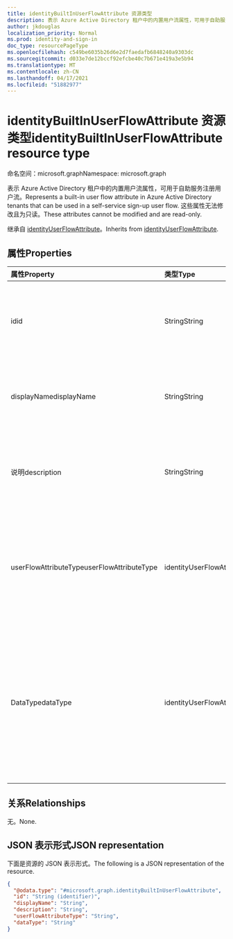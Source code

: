 ```yaml
---
title: identityBuiltInUserFlowAttribute 资源类型
description: 表示 Azure Active Directory 租户中的内置用户流属性，可用于自助服务注册用户流。
author: jkdouglas
localization_priority: Normal
ms.prod: identity-and-sign-in
doc_type: resourcePageType
ms.openlocfilehash: c549be6035b26d6e2d7faedafb6848240a9303dc
ms.sourcegitcommit: d033e7de12bccf92efcbe40c7b671e419a3e5b94
ms.translationtype: MT
ms.contentlocale: zh-CN
ms.lasthandoff: 04/17/2021
ms.locfileid: "51882977"
---
```

# <a name="identitybuiltinuserflowattribute-resource-type"></a><span data-ttu-id="303d1-103">identityBuiltInUserFlowAttribute 资源类型</span><span class="sxs-lookup"><span data-stu-id="303d1-103">identityBuiltInUserFlowAttribute resource type</span></span>

<span data-ttu-id="303d1-104">命名空间：microsoft.graph</span><span class="sxs-lookup"><span data-stu-id="303d1-104">Namespace: microsoft.graph</span></span>

<span data-ttu-id="303d1-105">表示 Azure Active Directory 租户中的内置用户流属性，可用于自助服务注册用户流。</span><span class="sxs-lookup"><span data-stu-id="303d1-105">Represents a built-in user flow attribute in Azure Active Directory tenants that can be used in a self-service sign-up user flow.</span></span> <span data-ttu-id="303d1-106">这些属性无法修改且为只读。</span><span class="sxs-lookup"><span data-stu-id="303d1-106">These attributes cannot be modified and are read-only.</span></span>

<span data-ttu-id="303d1-107">继承自 [identityUserFlowAttribute](../resources/identityuserflowattribute.md)。</span><span class="sxs-lookup"><span data-stu-id="303d1-107">Inherits from [identityUserFlowAttribute](../resources/identityuserflowattribute.md).</span></span>

## <a name="properties"></a><span data-ttu-id="303d1-108">属性</span><span class="sxs-lookup"><span data-stu-id="303d1-108">Properties</span></span>

|<span data-ttu-id="303d1-109">属性</span><span class="sxs-lookup"><span data-stu-id="303d1-109">Property</span></span>|<span data-ttu-id="303d1-110">类型</span><span class="sxs-lookup"><span data-stu-id="303d1-110">Type</span></span>|<span data-ttu-id="303d1-111">说明</span><span class="sxs-lookup"><span data-stu-id="303d1-111">Description</span></span>|
|:---|:---|:---|
|<span data-ttu-id="303d1-112">id</span><span class="sxs-lookup"><span data-stu-id="303d1-112">id</span></span>|<span data-ttu-id="303d1-113">String</span><span class="sxs-lookup"><span data-stu-id="303d1-113">String</span></span>|<span data-ttu-id="303d1-114">用户流属性的标识符。</span><span class="sxs-lookup"><span data-stu-id="303d1-114">The identifier of the user flow attribute.</span></span> <span data-ttu-id="303d1-115">这是一个自动创建的只读属性。</span><span class="sxs-lookup"><span data-stu-id="303d1-115">This is a read-only attribute that is automatically created.</span></span> <span data-ttu-id="303d1-116">继承自 [identityUserFlowAttribute](../resources/identityuserflowattribute.md)</span><span class="sxs-lookup"><span data-stu-id="303d1-116">Inherited from [identityUserFlowAttribute](../resources/identityuserflowattribute.md)</span></span>|
|<span data-ttu-id="303d1-117">displayName</span><span class="sxs-lookup"><span data-stu-id="303d1-117">displayName</span></span>|<span data-ttu-id="303d1-118">String</span><span class="sxs-lookup"><span data-stu-id="303d1-118">String</span></span>|<span data-ttu-id="303d1-119">用户流属性的显示名称。</span><span class="sxs-lookup"><span data-stu-id="303d1-119">The display name of the user flow attribute.</span></span> <span data-ttu-id="303d1-120">继承自 [identityUserFlowAttribute](../resources/identityuserflowattribute.md)。</span><span class="sxs-lookup"><span data-stu-id="303d1-120">Inherited from [identityUserFlowAttribute](../resources/identityuserflowattribute.md).</span></span> <span data-ttu-id="303d1-121">只读。</span><span class="sxs-lookup"><span data-stu-id="303d1-121">Read-only.</span></span>|
|<span data-ttu-id="303d1-122">说明</span><span class="sxs-lookup"><span data-stu-id="303d1-122">description</span></span>|<span data-ttu-id="303d1-123">String</span><span class="sxs-lookup"><span data-stu-id="303d1-123">String</span></span>|<span data-ttu-id="303d1-124">注册时显示给用户的用户流量属性的描述。</span><span class="sxs-lookup"><span data-stu-id="303d1-124">The description of the user flow attribute that's shown to the user at the time of sign-up.</span></span> <span data-ttu-id="303d1-125">继承自 [identityUserFlowAttribute](../resources/identityuserflowattribute.md)。</span><span class="sxs-lookup"><span data-stu-id="303d1-125">Inherited from [identityUserFlowAttribute](../resources/identityuserflowattribute.md).</span></span> <span data-ttu-id="303d1-126">只读。</span><span class="sxs-lookup"><span data-stu-id="303d1-126">Read-only.</span></span>|
|<span data-ttu-id="303d1-127">userFlowAttributeType</span><span class="sxs-lookup"><span data-stu-id="303d1-127">userFlowAttributeType</span></span>|<span data-ttu-id="303d1-128">identityUserFlowAttributeType</span><span class="sxs-lookup"><span data-stu-id="303d1-128">identityUserFlowAttributeType</span></span>|<span data-ttu-id="303d1-129">用户流属性的类型。</span><span class="sxs-lookup"><span data-stu-id="303d1-129">The type of the user flow attribute.</span></span> <span data-ttu-id="303d1-130">这是一个自动设置的只读属性。</span><span class="sxs-lookup"><span data-stu-id="303d1-130">This is a read-only attribute that is automatically set.</span></span> <span data-ttu-id="303d1-131">此属性的值将为 `builtIn` 。</span><span class="sxs-lookup"><span data-stu-id="303d1-131">The value for this property will be `builtIn`.</span></span> <span data-ttu-id="303d1-132">继承自 [identityUserFlowAttribute](../resources/identityuserflowattribute.md)。</span><span class="sxs-lookup"><span data-stu-id="303d1-132">Inherited from [identityUserFlowAttribute](../resources/identityuserflowattribute.md).</span></span> <span data-ttu-id="303d1-133">只读。</span><span class="sxs-lookup"><span data-stu-id="303d1-133">Read-only.</span></span>|
|<span data-ttu-id="303d1-134">DataType</span><span class="sxs-lookup"><span data-stu-id="303d1-134">dataType</span></span>|<span data-ttu-id="303d1-135">identityUserFlowAttributeDataType</span><span class="sxs-lookup"><span data-stu-id="303d1-135">identityUserFlowAttributeDataType</span></span>|<span data-ttu-id="303d1-136">用户流属性的数据类型。</span><span class="sxs-lookup"><span data-stu-id="303d1-136">The data type of the user flow attribute.</span></span> <span data-ttu-id="303d1-137">在创建自定义用户流属性后，不能对此进行修改。</span><span class="sxs-lookup"><span data-stu-id="303d1-137">This cannot be modified after the custom user flow attribute is created.</span></span> <span data-ttu-id="303d1-138">数据类型 **支持** 为： `string` 、 `boolean` 、 `int64` 、 `stringCollection` 、 `dateTime`。</span><span class="sxs-lookup"><span data-stu-id="303d1-138">The supported values for **dataType** are: `string` , `boolean` , `int64` , `stringCollection` , `dateTime`.</span></span> <span data-ttu-id="303d1-139">继承自 [identityUserFlowAttribute](../resources/identityuserflowattribute.md)。</span><span class="sxs-lookup"><span data-stu-id="303d1-139">Inherited from [identityUserFlowAttribute](../resources/identityuserflowattribute.md).</span></span> <span data-ttu-id="303d1-140">只读。</span><span class="sxs-lookup"><span data-stu-id="303d1-140">Read-only.</span></span>|

## <a name="relationships"></a><span data-ttu-id="303d1-141">关系</span><span class="sxs-lookup"><span data-stu-id="303d1-141">Relationships</span></span>

<span data-ttu-id="303d1-142">无。</span><span class="sxs-lookup"><span data-stu-id="303d1-142">None.</span></span>

## <a name="json-representation"></a><span data-ttu-id="303d1-143">JSON 表示形式</span><span class="sxs-lookup"><span data-stu-id="303d1-143">JSON representation</span></span>

<span data-ttu-id="303d1-144">下面是资源的 JSON 表示形式。</span><span class="sxs-lookup"><span data-stu-id="303d1-144">The following is a JSON representation of the resource.</span></span>
<!-- {
  "blockType": "resource",
  "keyProperty": "id",
  "@odata.type": "microsoft.graph.identityBuiltInUserFlowAttribute",
  "baseType": "microsoft.graph.identityUserFlowAttribute",
  "openType": false
}
-->

``` json
{
  "@odata.type": "#microsoft.graph.identityBuiltInUserFlowAttribute",
  "id": "String (identifier)",
  "displayName": "String",
  "description": "String",
  "userFlowAttributeType": "String",
  "dataType": "String"
}
```
